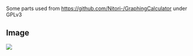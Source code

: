 <p> Some parts used from <a href="https://github.com/Nitori-/GraphingCalculator">https://github.com/Nitori-/GraphingCalculator</a> under GPLv3</p>

<h2>Image</h2>
<image src="https://github.com/JudgeGlass/Graphing-Calculator/blob/master/Calc.png?raw=true"/>
